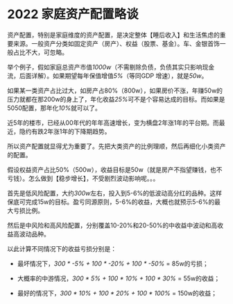 # 2022  家庭资产配置略谈


资产配置，特别是家庭维度的资产配置，是决定整体【睡后收入】和生活焦虑的重要来源。一般资产分类如固定资产（房产）、权益（股票、基金）。车、金银首饰一般占比不大，可忽略。


举个例子，假如家庭总资产市值<i>1000w</i>（不需剔除负债，负债其实只影响现金流，后面详解）。如果期望每年保值增值<i>5%</i>（等同GDP 增速），就是<i>50w</i>。


如果某一类资产占比过大，如房产占80%（800w），如果房价不涨，年赚50w的压力就都在那200w的身上了，年化收益<i>25%</i>可不是个容易达成的目标。而如果是5050配置，那年化<i>10%</i>就可以了。


近5年的楼市，已经从00年代的年年高速增长，变为横盘2年涨1年的平台期。而最近，隐约有跌2年涨1年的下降期趋势。


所以资产配置就显得尤为重要了。先把大类资产的比例理顺，然后再细化小类资产的配置。


假设权益资产占比50%（500w），收益目标是50w（就是房产不指望赚钱，也不亏钱）。怎么做到【稳步增长】，不受剧烈波动影响呢。。。


首先是低风险配置，大约<i>300w</i>左右，投入到5-6%的低波动高分红的品种。这样保底可完成15w的目标。盈亏同源原则，5-6%的收益，大概也就预示5-6%的最大亏损比例。


然后是中风险和高风险配置，分别覆盖10-20%和20-50%的中收益中波动和高收益高波动品种。


以此计算不同情况下的收益亏损分别是：

* 最坏情况下，<i>300 * -5% + 100 * -20% + 100 * -50%</i> = 85w的亏损；


* 大概率的中游情况，<i>300 * 5% + 100 * 10% + 100 * 30%</i> = 55w的收益；


* 最好的情况下，<i>300 * 10% + 100 * 20% + 100 * 100%</i> = 150w的收益；
